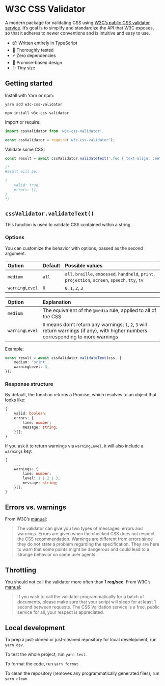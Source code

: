 # W3C CSS Validator
A modern package for validating CSS using [W3C’s public CSS validator service](https://jigsaw.w3.org/css-validator/). It’s goal is to simplify and standardize the API that W3C exposes, so that it adheres to newer conventions and is intuitive and easy to use.

- 📦 Written entirely in TypeScript
- 🔬 Thoroughly tested
- ⚡️ Zero dependencies
- 🤝 Promise-based design
- ✨ Tiny size

## Getting started

Install with Yarn or npm:

```
yarn add w3c-css-validator
```

```
npm install w3c-css-validator
```

Import or require:

```ts
import cssValidator from 'w3c-css-validator';
```

```ts
const cssValidator = require('w3c-css-validator');
```

Validate some CSS:

```ts
const result = await cssValidator.validateText('.foo { text-align: center; }');

/*
Result will be:

{
    valid: true,
    errors: [],
}
*/
```

## `cssValidator.validateText()`

This function is used to validate CSS contained within a string.

###  Options

You can customize the behavior with options, passed as the second argument.

Option | Default | Possible values
:--- | :--- | :---
`medium` | `all` | `all`, `braille`, `embossed`, `handheld`, `print`, `projection`, `screen`, `speech`, `tty`, `tv`
`warningLevel` | `0` | `0`, `1`, `2`, `3`

Option | Explanation
:--- | :---
`medium` | The equivalent of the `@media` rule, applied to all of the CSS
`warningLevel` | `0` means don’t return any warnings; `1`, `2`, `3` will return warnings (if any), with higher numbers corresponding to more warnings

Example:

```ts
const result = await cssValidator.validateText(css, {
    medium: 'print',
    warningLevel: 3,
});
```

### Response structure

By default, the function returns a Promise, which resolves to an object that looks like:

```ts
{
    valid: boolean;
    errors: {
        line: number;
        message: string;
    }[];
}
```

If you ask it to return warnings via `warningLevel`, it will also include a `warnings` key:

```ts
{
    ...
    warnings: {
        line: number;
        level: 1 | 2 | 3;
        message: string;
    }[];
}
```

## Errors vs. warnings

From W3C’s [manual](https://jigsaw.w3.org/css-validator/manual.html):

> The validator can give you two types of messages: errors and warnings. Errors are given when the checked CSS does not respect the CSS recommendation. Warnings are different from errors since they do not state a problem regarding the specification. They are here to warn that some points might be dangerous and could lead to a strange behavior on some user agents.

## Throttling

You should not call the validator more often than **1 req/sec**. From W3C’s [manual](https://jigsaw.w3.org/css-validator/manual.html):

> If you wish to call the validator programmatically for a batch of documents, please make sure that your script will sleep for at least 1 second between requests. The CSS Validation service is a free, public service for all, your respect is appreciated.

## Local development

To prep a just-cloned or just-cleaned repository for local development, run `yarn dev`.

To test the whole project, run `yarn test`.

To format the code, run `yarn format`.

To clean the repository (removes any programmatically generated files), run `yarn clean`.
